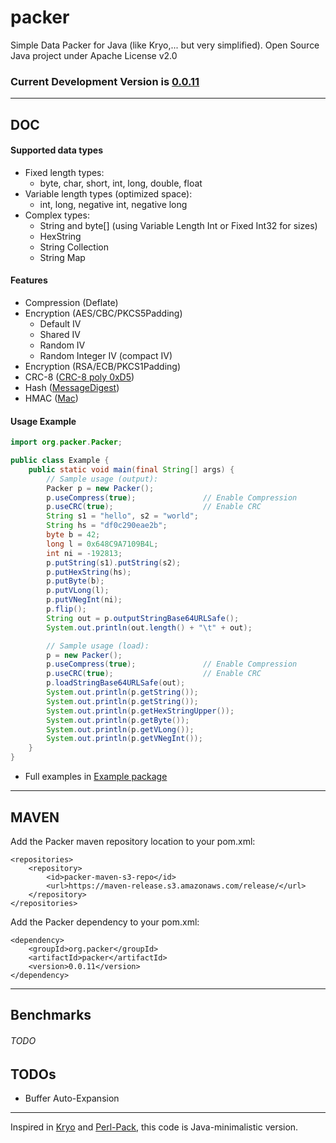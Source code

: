 # packer

Simple Data Packer for Java (like Kryo,... but very simplified). Open Source Java project under Apache License v2.0

### Current Development Version is [0.0.11](https://maven-release.s3.amazonaws.com/release/org/packer/packer/0.0.11/packer-0.0.11.jar)

---

## DOC

#### Supported data types

- Fixed length types:
  - byte, char, short, int, long, double, float
- Variable length types (optimized space):
  - int, long, negative int, negative long
- Complex types:
  - String and byte[] (using Variable Length Int or Fixed Int32 for sizes)
  - HexString
  - String Collection
  - String Map

#### Features

- Compression (Deflate)
- Encryption (AES/CBC/PKCS5Padding)
  - Default IV
  - Shared IV
  - Random IV
  - Random Integer IV (compact IV)
- Encryption (RSA/ECB/PKCS1Padding)
- CRC-8 ([CRC-8 poly 0xD5](https://en.wikipedia.org/wiki/Cyclic_redundancy_check))
- Hash ([MessageDigest](http://docs.oracle.com/javase/7/docs/technotes/guides/security/StandardNames.html#MessageDigest)) 
- HMAC ([Mac](http://docs.oracle.com/javase/7/docs/technotes/guides/security/StandardNames.html#Mac))

#### Usage Example

```java
import org.packer.Packer;

public class Example {
	public static void main(final String[] args) {
		// Sample usage (output):
		Packer p = new Packer();
		p.useCompress(true);               // Enable Compression
		p.useCRC(true);                    // Enable CRC
		String s1 = "hello", s2 = "world";
		String hs = "df0c290eae2b";
		byte b = 42;
		long l = 0x648C9A7109B4L;
		int ni = -192813;
		p.putString(s1).putString(s2);
		p.putHexString(hs);
		p.putByte(b);
		p.putVLong(l);
		p.putVNegInt(ni);
		p.flip();
		String out = p.outputStringBase64URLSafe();
		System.out.println(out.length() + "\t" + out);

		// Sample usage (load):
		p = new Packer();
		p.useCompress(true);               // Enable Compression
		p.useCRC(true);                    // Enable CRC
		p.loadStringBase64URLSafe(out);
		System.out.println(p.getString());
		System.out.println(p.getString());
		System.out.println(p.getHexStringUpper());
		System.out.println(p.getByte());
		System.out.println(p.getVLong());
		System.out.println(p.getVNegInt());
	}
}
```

* Full examples in [Example package](https://github.com/ggrandes/packer/tree/master/src/main/java/org/packer/example/)

---

## MAVEN

Add the Packer maven repository location to your pom.xml: 

    <repositories>
        <repository>
            <id>packer-maven-s3-repo</id>
            <url>https://maven-release.s3.amazonaws.com/release/</url>
        </repository>
    </repositories>

Add the Packer dependency to your pom.xml:

    <dependency>
        <groupId>org.packer</groupId>
        <artifactId>packer</artifactId>
        <version>0.0.11</version>
    </dependency>

---


## Benchmarks

###### TODO


## TODOs

- Buffer Auto-Expansion


---
Inspired in [Kryo](http://code.google.com/p/kryo/) and [Perl-Pack](http://perldoc.perl.org/functions/pack.html), this code is Java-minimalistic version.
